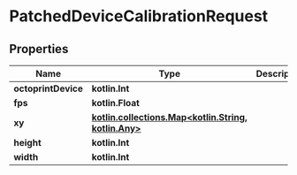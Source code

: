 
# PatchedDeviceCalibrationRequest

## Properties
Name | Type | Description | Notes
------------ | ------------- | ------------- | -------------
**octoprintDevice** | **kotlin.Int** |  |  [optional]
**fps** | **kotlin.Float** |  |  [optional]
**xy** | [**kotlin.collections.Map&lt;kotlin.String, kotlin.Any&gt;**](kotlin.Any.md) |  |  [optional]
**height** | **kotlin.Int** |  |  [optional]
**width** | **kotlin.Int** |  |  [optional]



